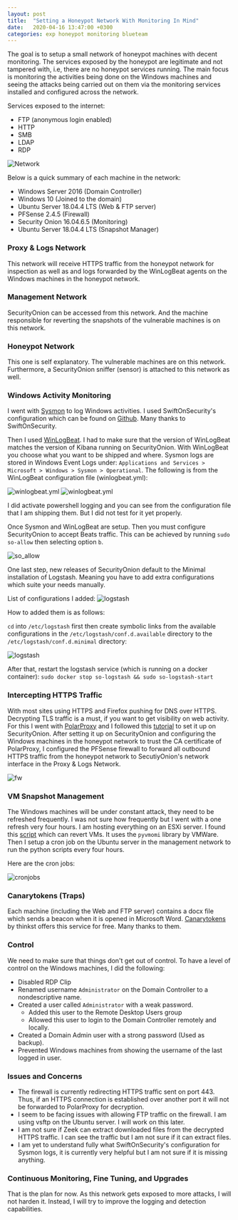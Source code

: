 ```yaml
---
layout: post
title:  "Setting a Honeypot Network With Monitoring In Mind"
date:   2020-04-16 13:47:00 +0300
categories: exp honeypot monitoring blueteam
---
```


The goal is to setup a small network of honeypot machines with decent monitoring. The services exposed by the honeypot are legitimate and not tampered with, i.e, there are no honeypot services running. The main focus is monitoring the activities being done on the Windows machines and seeing the attacks being carried out on them via the monitoring services installed and configured across the network.

Services exposed to the internet:
   * FTP (anonymous login enabled)
   * HTTP
   * SMB
   * LDAP
   * RDP

![Network](/assets/honeynetdiagram2.png)

Below is a quick summary of each machine in the network:

* Windows Server 2016 (Domain Controller)
* Windows 10 (Joined to the domain)
* Ubuntu Server 18.04.4 LTS (Web & FTP server)
* PFSense 2.4.5 (Firewall)
* Security Onion 16.04.6.5 (Monitoring)
* Ubuntu Server 18.04.4 LTS (Snapshot Manager)

### Proxy & Logs Network
This network will receive HTTPS traffic from the honeypot network for inspection as well as and logs forwarded by the WinLogBeat agents on the Windows machines in the honeypot network.

### Management Network
SecurityOnion can be accessed from this network. And the machine responsible for reverting the snapshots of the vulnerable machines is on this network.

### Honeypot Network
This one is self explanatory. The vulnerable machines are on this network. Furthermore, a SecurityOnion sniffer (sensor) is attached to this network as well.

### Windows Activity Monitoring
I went with [Sysmon](https://docs.microsoft.com/en-us/sysinternals/downloads/sysmon) to log Windows activities. I used SwiftOnSecurity's configuration which can be found on [Github](https://github.com/SwiftOnSecurity/sysmon-config). Many thanks to SwiftOnSecurity.

Then I used [WinLogBeat](https://www.elastic.co/downloads/beats/winlogbeat). I had to make sure that the version of WinLogBeat matches the version of Kibana running on SecurityOnion. With WinLogBeat you choose what you want to be shipped and where. Sysmon logs are stored in Windows Event Logs under: `Applications and Services > Microsoft > Windows > Sysmon > Operational`. The following is from the WinLogBeat configuration file (winlogbeat.yml):

![winlogbeat.yml](/assets/winlogbeat1.PNG)
![winlogbeat.yml](/assets/winlogbeat2.PNG)

I did activate powershell logging and you can see from the configuration file that I am shipping them. But I did not test for it yet properly.

Once Sysmon and WinLogBeat are setup. Then you must configure SecurityOnion to accept Beats traffic. This can be achieved by running `sudo so-allow` then selecting option `b`.

![so_allow](/assets/onion_so_allow1.PNG)

One last step, new releases of SecurityOnion default to the Minimal installation of Logstash. Meaning you have to add extra configurations which suite your needs manually.

List of configurations I added:
![logstash](/assets/logstash_conf1.PNG)

How to added them is as follows:

`cd` into `/etc/logstash` first then create symbolic links from the available configurations in the `/etc/logstash/conf.d.available` directory to the `/etc/logstash/conf.d.minimal` directory:

![logstash](/assets/logstash_conf2.PNG)

After that, restart the logstash service (which is running on a docker container):
`sudo docker stop so-logstash && sudo so-logstash-start`

### Intercepting HTTPS Traffic
With most sites using HTTPS and Firefox pushing for DNS over HTTPS. Decrypting TLS traffic is a must, if you want to get visibility on web activity. For this I went with [PolarProxy](https://www.netresec.com/?page=PolarProxy) and I followed this [tutorial](https://www.netresec.com/?page=Blog&month=2020-01&post=Sniffing-Decrypted-TLS-Traffic-with-Security-Onion) to set it up on SecurityOnion. After setting it up on SecurityOnion and configuring the Windows machines in the honeypot network to trust the CA certificate of PolarProxy, I configured the PFSense firewall to forward all outbound HTTPS traffic from the honeypot network to SecutiyOnion's network interface in the Proxy & Logs Network.

![fw](/assets/fw_portfw_https.PNG)


### VM Snapshot Management
The Windows machines will be under constant attack, they need to be refreshed frequently. I was not sure how frequently but I went with a one refresh very four hours. I am hosting everything on an ESXi server. I found this [script](https://github.com/vmware/pyvmomi-community-samples/blob/39bd95553df337ae35f1b101c487b37063967555/samples/snapshot_operations.py) which can revert VMs. It uses the `pyvmomi` library by VMWare. Then I setup a cron job on the Ubuntu server in the management network to run the python scripts every four hours.

Here are the cron jobs:

![cronjobs](/assets/cronjobs1.PNG)

### Canarytokens (Traps)
Each machine (including the Web and FTP server) contains a docx file which sends a beacon when it is opened in Microsoft Word. [Canarytokens](https://canarytokens.org/generate) by thinkst offers this service for free. Many thanks to them.

### Control
We need to make sure that things don't get out of control. To have a level of control on the Windows machines, I did the following:

* Disabled RDP Clip
* Renamed username `Administrator` on the Domain Controller to a nondescriptive name.
* Created a user called `Administrator` with a weak password.
  * Added this user to the Remote Desktop Users group
  * Allowed this user to login to the Domain Controller remotely and locally.
* Created a Domain Admin user with a strong password (Used as backup).
* Prevented Windows machines from showing the username of the last logged in user.

### Issues and Concerns
* The firewall is currently redirecting HTTPS traffic sent on port 443. Thus, if an HTTPS connection is established over another port it will not be forwarded to PolarProxy for decryption.
* I seem to be facing issues with allowing FTP traffic on the firewall. I am using vsftp on the Ubuntu server. I will work on this later.
* I am not sure if Zeek can extract downloaded files from the decrypted HTTPS traffic. I can see the traffic but I am not sure if it can extract files.
* I am yet to understand fully what SwiftOnSecurity's configuration for Sysmon logs, it is currently very helpful but I am not sure if it is missing anything.

### Continuous Monitoring, Fine Tuning, and Upgrades
That is the plan for now. As this network gets exposed to more attacks, I will not harden it. Instead, I will try to improve the logging and detection capabilities.





